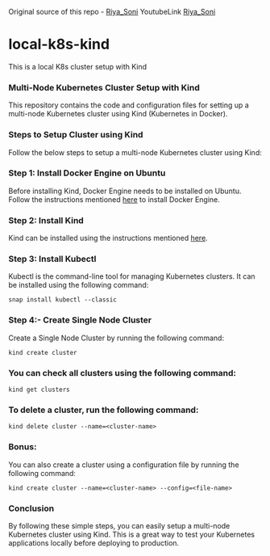 Original source of this repo - [Riya_Soni](https://github.com/devopsproin/certified-kubernetes-administrator/blob/main/Kind/README.md)
YoutubeLink [Riya_Soni](https://www.youtube.com/watch?v=1ljs7rUGsJM&list=PLY63ZQr2Y5BHkJJhwPjJuJ41CIyv3m7Ru&index=4)

# local-k8s-kind
This is a local K8s cluster setup with Kind

### Multi-Node Kubernetes Cluster Setup with Kind
This repository contains the code and configuration files for setting up a multi-node Kubernetes cluster using Kind (Kubernetes in Docker).

### Steps to Setup Cluster using Kind
Follow the below steps to setup a multi-node Kubernetes cluster using Kind:

### Step 1: Install Docker Engine on Ubuntu
Before installing Kind, Docker Engine needs to be installed on Ubuntu. 
Follow the instructions mentioned [here](https://docs.docker.com/engine/install/ubuntu/) to install Docker Engine.

### Step 2: Install Kind
Kind can be installed using the instructions mentioned [here](https://kind.sigs.k8s.io/docs/user/quick-start/#installation).

### Step 3: Install Kubectl
Kubectl is the command-line tool for managing Kubernetes clusters. 
It can be installed using the following command:
```
snap install kubectl --classic
```
### Step 4:- Create Single Node Cluster
Create a Single Node Cluster by running the following command:
```
kind create cluster
```
### You can check all clusters using the following command:
```
kind get clusters
```
### To delete a cluster, run the following command:
```
kind delete cluster --name=<cluster-name>
```
### Bonus:
You can also create a cluster using a configuration file by running the following command:
```
kind create cluster --name=<cluster-name> --config=<file-name>
```

### Conclusion

By following these simple steps, you can easily setup a multi-node Kubernetes cluster using Kind. This is a great way to test your Kubernetes applications locally before deploying to production.
